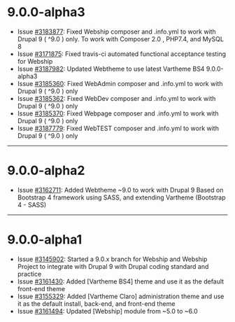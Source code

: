 # 9.0.0-alpha3

* Issue [#3183877](https://www.drupal.org/i/3183877):
        Fixed Webship composer and .info.yml to work with Drupal 9 ( ^9.0 ) only.
        To work with Composer 2.0 , PHP7.4, and MySQL 8
* Issue [#3171875](https://www.drupal.org/i/3171875):
        Fixed travis-ci automated functional acceptance testing for Webship
* Issue [#3187982](https://www.drupal.org/i/3187982):
        Updated Webtheme to use latest Vartheme BS4 9.0.0-alpha3
* Issue [#3185360](https://www.drupal.org/i/3185360):
        Fixed WebAdmin composer and .info.yml to work with Drupal 9 ( ^9.0 ) only
* Issue [#3185362](https://www.drupal.org/i/3185362):
        Fixed WebDev composer and .info.yml to work with Drupal 9 ( ^9.0 ) only
* Issue [#3185370](https://www.drupal.org/i/3185370):
        Fixed Webpage composer and .info.yml to work with Drupal 9 ( ^9.0 ) only
* Issue [#3187779](https://www.drupal.org/i/3187779):
        Fixed WebTEST composer and .info.yml to work with Drupal 9 ( ^9.0 ) only

----------------------------------------------------------------------------

# 9.0.0-alpha2

* Issue [#3162711](https://www.drupal.org/i/3162711): Added Webtheme ~9.0 to work with Drupal 9 Based on Bootstrap 4 framework using SASS, and extending Vartheme (Bootstrap 4 - SASS)

----------------------------------------------------------------------------

# 9.0.0-alpha1

* Issue [#3145902](https://www.drupal.org/i/3145902):
        Started a 9.0.x branch for Webship and Webship Project to integrate
        with Drupal 9 with Drupal coding standard and practice
* Issue [#3161430](https://www.drupal.org/i/3161430):
        Added [Vartheme BS4] theme and use it as the default front-end theme
* Issue [#3155329](https://www.drupal.org/i/3155329):
        Added [Vartheme Claro] administration theme and use it as the default
        install, back-end, and front-end theme
* Issue [#3161494](https://www.drupal.org/i/3161494):
         Updated [Webship] module from ~5.0 to ~6.0
